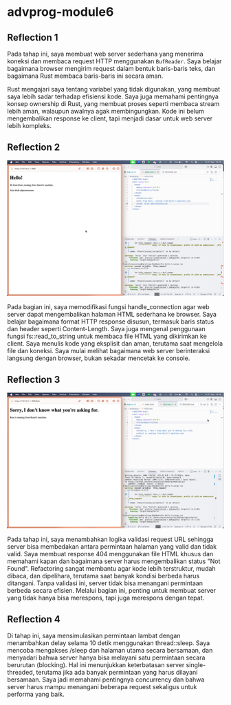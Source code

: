 # advprog-module6

## Reflection 1

Pada tahap ini, saya membuat web server sederhana yang menerima koneksi dan membaca request HTTP menggunakan `BufReader`. Saya belajar bagaimana browser mengirim request dalam bentuk baris-baris teks, dan bagaimana Rust membaca baris-baris ini secara aman.

Rust mengajari saya tentang variabel yang tidak digunakan, yang membuat saya lebih sadar terhadap efisiensi kode. Saya juga memahami pentingnya konsep ownership di Rust, yang membuat proses seperti membaca stream lebih aman, walaupun awalnya agak membingungkan. Kode ini belum mengembalikan response ke client, tapi menjadi dasar untuk web server lebih kompleks.

## Reflection 2

![Commit 2 screenshot](assets/images/reflection2.png)

Pada bagian ini, saya memodifikasi fungsi handle_connection agar web server dapat mengembalikan halaman HTML sederhana ke browser. Saya belajar bagaimana format HTTP response disusun, termasuk baris status dan header seperti Content-Length. Saya juga mengenal penggunaan fungsi fs::read_to_string untuk membaca file HTML yang dikirimkan ke client. Saya menulis kode yang eksplisit dan aman, terutama saat mengelola file dan koneksi. Saya mulai melihat bagaimana web server berinteraksi langsung dengan browser, bukan sekadar mencetak ke console. 

## Reflection 3

![Commit 3 screenshot](assets/images/reflection3.png)

Pada tahap ini, saya menambahkan logika validasi request URL sehingga server bisa membedakan antara permintaan halaman yang valid dan tidak valid. Saya membuat response 404 menggunakan file HTML khusus dan memahami kapan dan bagaimana server harus mengembalikan status "Not Found". Refactoring sangat membantu agar kode lebih terstruktur, mudah dibaca, dan dipelihara, terutama saat banyak kondisi berbeda harus ditangani. Tanpa validasi ini, server tidak bisa menangani permintaan berbeda secara efisien. Melalui bagian ini, penting untuk membuat server yang tidak hanya bisa merespons, tapi juga merespons dengan tepat.

## Reflection 4

Di tahap ini, saya mensimulasikan permintaan lambat dengan menambahkan delay selama 10 detik menggunakan thread::sleep. Saya mencoba mengakses /sleep dan halaman utama secara bersamaan, dan menyadari bahwa server hanya bisa melayani satu permintaan secara berurutan (blocking). Hal ini menunjukkan keterbatasan server single-threaded, terutama jika ada banyak permintaan yang harus dilayani bersamaan. Saya jadi memahami pentingnya concurrency dan bahwa server harus mampu menangani beberapa request sekaligus untuk performa yang baik.